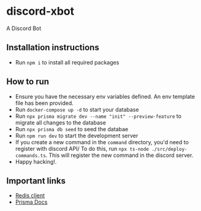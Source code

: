 # discord-xbot

A Discord Bot

## Installation instructions

-   Run `npm i` to install all required packages

## How to run

-   Ensure you have the necessary env variables defined. An env template file has been provided.
-   Run `docker-compose up -d` to start your database
-   Run `npx prisma migrate dev --name "init" --preview-feature` to migrate all changes to the
    database
-   Run `npx prisma db seed` to seed the databae
-   Run `npm run dev` to start the development server
-   If you create a new command in the `command` directory, you'd need to register with discord API/
    To do this, run `npx ts-node ./src/deploy-commands.ts`. This will register the new command in
    the discord server.
-   Happy hacking!.

## Important links

-   [Redis client](https://tedis.silkjs.org/api/)
-   [Prisma Docs](https://www.prisma.io/docs/)
